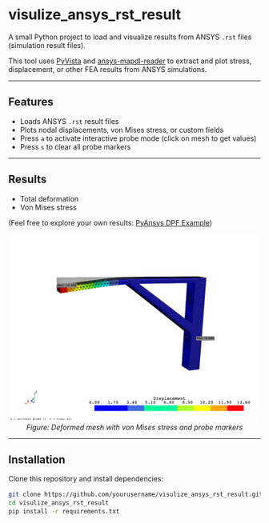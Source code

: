 # visulize_ansys_rst_result

A small Python project to load and visualize results from ANSYS `.rst` files (simulation result files).

This tool uses [PyVista](https://github.com/pyvista/pyvista) and [ansys-mapdl-reader](https://github.com/pyansys/ansys-mapdl-reader) to extract and plot stress, displacement, or other FEA results from ANSYS simulations.

---

## Features
- Loads ANSYS `.rst` result files
- Plots nodal displacements, von Mises stress, or custom fields
- Press `a` to activate interactive probe mode (click on mesh to get values)
- Press `s` to clear all probe markers

---
## Results

- Total deformation
- Von Mises stress

(Feel free to explore your own results: [PyAnsys DPF Example](https://mapdl.docs.pyansys.com/version/stable/examples/gallery_examples/00-mapdl-examples/basic_dpf_example.html))
<p align="center">
  <img src="examples/example.png" width="500"/>
  <br>
  <em>Figure: Deformed mesh with von Mises stress and probe markers</em>
</p>

---
## Installation
Clone this repository and install dependencies:

```bash
git clone https://github.com/yourusername/visulize_ansys_rst_result.git
cd visulize_ansys_rst_result
pip install -r requirements.txt

